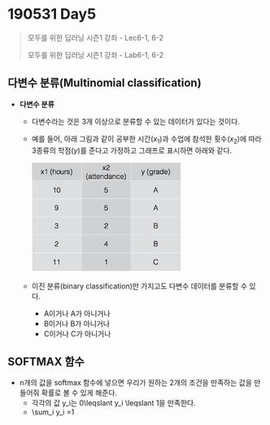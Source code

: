 # 190531 Day5

> 모두를 위한 딥러닝 시즌1 강좌 - Lec6-1, 6-2
>
> 모두를 위한 딥러닝 시즌1 강좌 - Lab6-1, 6-2



## 다변수 분류(Multinomial classification)

* **다변수 분류**

  * 다변수라는 것은 3개 이상으로 분류할 수 있는 데이터가 있다는 것이다.

  * 예를 들어, 아래 그림과 같이 공부한 시간($x_1$)과 수업에 참석한 횟수($x_2$)에 따라 3종류의 학점($y$)를 준다고 가정하고 그래프로 표시하면 아래와 같다.

    ![](image/다변수분류.JPG)

  * 이진 분류(binary classification)만 가지고도 다변수 데이터를 분류할 수 있다.

    * A이거나 A가 아니거나
    * B이거나 B가 아니거나
    * C이거나 C가 아니거나



## SOFTMAX  함수

* n개의 값을 softmax 함수에 넣으면 우리가 원하는 2개의 조건을 만족하는 값을 만들어줘 확률로 볼 수 있게 해준다.
  * 각각의 값 y_i는 0\leqslant y_i \leqslant 1을 만족한다.
  * \sum_i y_i =1
